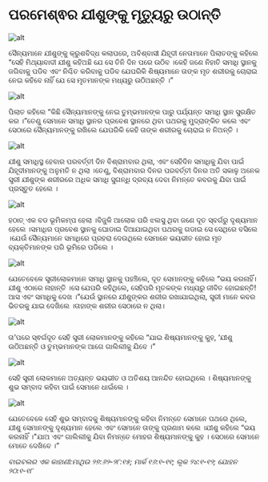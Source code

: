 # ପରମେଶ୍ଵର ଯୀଶୁଙ୍କୁ ମୃତ୍ୟୁରୁ ଉଠାନ୍ତି

![alt](https://cdn.door43.org/obs/jpg/360px/obs-en-41-01.jpg)

ସୈନ୍ୟମାନେ ଯୀଶୁଙ୍କୁ କ୍ରୁଶବିଦ୍ଧ କଲାପରେ, ଅବିଶ୍ବାସୀ ଯିହୂଦୀ ନେତାମାନେ ପିଲାତଙ୍କୁ କହିଲେ “ସେହି ମିଥ୍ୟାବାଦୀ ଯୀଶୁ କହିଅଛି ଯେ ସେ ତିନି ଦିନ ପରେ ଉଠିବ ।କେହି ଜଣେ ନିହାତି ସମାଧି ସ୍ଥାନକୁ ଜଗିବାକୁ ପଡିବ ଏବଂ ନିଶ୍ଚିତ କରିବାକୁ ପଡିବ ଯେପରିକି ଶିଷ୍ୟମାନେ ତାଙ୍କ ମୃତ ଶରୀରକୁ ଚୋରାଇ ନେଇ କହିବେ ନାହିଁ ଯେ ସେ ମୃତମାନଙ୍କ ମଧ୍ୟରୁ ଉଠିଅଛନ୍ତି ।”

![alt](https://cdn.door43.org/obs/jpg/360px/obs-en-41-02.jpg)

ପିଲାତ କହିଲେ “କିଛି ସୈନ୍ୟମାନଙ୍କୁ ନେଇ ତୁମ୍ଭମାନଙ୍କ ପାରୁ ପର୍ଯ୍ୟନ୍ତ ସମାଧି ସ୍ଥାନ ସୁରକ୍ଷିତ କର ।”ତେଣୁ ସେମାନେ ସମାଧି ସ୍ଥାନର ପ୍ରବେଶ ସ୍ଥାନରେ ଥିବା ପଥରକୁ ମୁଦ୍ରାଙ୍କିତ କଲେ ଏବଂ ସେଠାରେ ସୈନ୍ୟମାନଙ୍କୁ ରଖିଲେ ଯେପରିକି କେହି ତାଙ୍କ ଶରୀରକୁ ଚୋରାଇ  ନ ନିଅନ୍ତି ।

![alt](https://cdn.door43.org/obs/jpg/360px/obs-en-41-03.jpg)

ଯୀଶୁ ସମାଧିସ୍ଥ ହେବାର ପରବର୍ତ୍ତୀ ଦିନ ବିଶ୍ରାମବାର ଥିଲା, ଏବଂ ସେହିଦିନ ସମାଧିକୁ ଯିବା ପାଇଁ ଯିହୂଦୀମାନଙ୍କୁ ଅନୁମତି ନ ଥିଲା ।ତେଣୁ, ବିଶ୍ରାମବାର ଦିନର ପରବର୍ତ୍ତୀ ଦିନର ଅତି ସକାଳୁ ଅନେକ ସ୍ତ୍ରୀ ଯୀଶୁଙ୍କ ଶରୀରରେ ଅଧିକ ସମାଧି ସୁଗନ୍ଧି ଦ୍ରବ୍ୟ ଦେବା ନିମନ୍ତେ କବରକୁ ଯିବା ପାଇଁ ପ୍ରସ୍ତୁତ ହେଲେ ।

![alt](https://cdn.door43.org/obs/jpg/360px/obs-en-41-04.jpg)

ହଠାତ୍ ଏକ ବଡ ଭୂମିକମ୍ପ ହେଲା ।ବିଜୁଳି ଆଲୋକ ପରି ଝଲସୁ ଥିବା ଜଣେ ଦୂତ ସ୍ବର୍ଗରୁ ଦୃଶ୍ୟମାନ ହେଲେ ।ସମାଧିର ପ୍ରବେଶ ସ୍ଥାନକୁ ଘୋଡାଇ ଦିଆଯାଇଥିବା ପଥରକୁ ଗଡାଇ ସେ ସେଥିରେ ବସିଲେ ।ଯେଉଁ ସୈନ୍ୟମାନେ ସମାଧିରେ ପ୍ରହରା ଦେଉଥିଲେ ସେମାନେ ଭୟଭୀତ ହୋଇ ମୃତ ବ୍ୟକ୍ତିମାନଙ୍କ ପରି ଭୂମିରେ ପଡିଲେ ।

![alt](https://cdn.door43.org/obs/jpg/360px/obs-en-41-05.jpg)

ଯେତେବେଳେ ସ୍ତ୍ରୀଲୋକମାନେ ସମାଧି ସ୍ଥାନକୁ ପହଞ୍ଚିଲେ, ଦୂତ ସେମାନଙ୍କୁ କହିଲେ “ଭୟ କରନାହିଁ।ଯୀଶୁ ଏଠାରେ ନାହାନ୍ତି ।ସେ ଯେପରି କହିଥିଲେ, ସେହିପରି ମୃତକଙ୍କ ମଧ୍ୟରୁ ଜୀବିତ ହୋଇଛନ୍ତି!ଆସ ଏବଂ ସମାଧିକୁ ଦେଖ ।”ଯେଉଁ ସ୍ଥାନରେ ଯୀଶୁଙ୍କର ଶରୀର ରଖାଯାଇଥିଲା, ସ୍ତ୍ରୀ ମାନେ କବର ଭିତରକୁ ଯାଇ ଦେଖିଲେ ।ତାହାଙ୍କ ଶରୀର ସେଠାରେ ନ ଥିଲା।   

![alt](https://cdn.door43.org/obs/jpg/360px/obs-en-41-06.jpg)

ତା’ପରେ ସ୍ଵର୍ଗଦୂତ ସେହି ସ୍ତ୍ରୀ ଲୋକମାନଙ୍କୁ କହିଲେ “ଯାଇ ଶିଷ୍ୟମାନଙ୍କୁ କୁହ, ‘ଯୀଶୁ ଉଠିଅଛନ୍ତି ଓ ତୁମ୍ଭମାନଙ୍କ ଆଗେ  ଗାଲିଲୀକୁ ଯିବେ ।”

![alt](https://cdn.door43.org/obs/jpg/360px/obs-en-41-07.jpg)

ସେହି ସ୍ତ୍ରୀ ଲୋକମାନେ ଅତ୍ୟନ୍ତ ଭୟଭୀତ ଓ ଅତିଶୟ ଆନନ୍ଦିତ ହୋଇଥିଲେ । ଶିଷ୍ୟମାନଙ୍କୁ  ଶୁଭ ସମ୍ବାଦ କହିବା ପାଇଁ ସେମାନେ ଧାଇଁଲେ  ।

![alt](https://cdn.door43.org/obs/jpg/360px/obs-en-41-08.jpg)

ଯେତେବେଳେ ସେହି ଶୁଭ ସମ୍ବାଦକୁ ଶିଷ୍ୟମାନଙ୍କୁ କହିବା ନିମନ୍ତେ ସେମାନେ ପଥରେ ଥିଲେ, ଯୀଶୁ ସେମାନଙ୍କୁ ଦୃଶ୍ୟମାନ ହେଲେ ଏବଂ ସେମାନେ ତାଙ୍କୁ ପ୍ରଣାମ କଲେ ।ଯୀଶୁ କହିଲେ “ଭୟ କରନାହିଁ ।"ଯାଅ ଏବଂ ଗାଲିଲୀକୁ ଯିବା ନିମନ୍ତେ ମୋହର ଶିଷ୍ୟମାନଙ୍କୁ କୁହ ।  ସେଠାରେ ସେମାନେ ମୋତେ ଦେଖିବେ ।”

_ବାଇବଲର ଏକ କାହାଣୀ:ମାଥିଉ ୨୭:୬୨-୨୮:୧୫; ମାର୍କ ୧୬:୧-୧୧; ଲୂକ ୨୪:୧-୧୨; ଯୋହନ ୨୦:୧-୧୮_